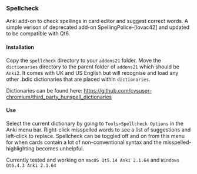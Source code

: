 ### Spellcheck

Anki add-on to check spellings in card editor and suggest correct words. A simple verison of deprecated add-on SpellingPolice-[lovac42] and updated to be compatible with Qt6.

#### Installation

Copy the `spellcheck` directory to your `addons21` folder. Move the `dictionaries` directory to the parent folder of `addons21` which should be `Anki2`. It comes with UK and US English but will recognise and load any other .bdic dictionaries that are placed within `dictionaries`.

Dictionaries can be found here: https://github.com/cvsuser-chromium/third_party_hunspell_dictionaries

#### Use

Select the current dictionary by going to `Tools>Spellcheck Options` in the Anki menu bar. Right-click misspelled words to see a list of suggestions and left-click to replace. Spellcheck can be toggled off and on from this menu for when cards contain a lot of non-conventional syntax and the misspelled-highlighting becomes unhelpful.

Currently tested and working on `macOS Qt5.14 Anki 2.1.64` and `Windows Qt6.4.3 Anki 2.1.64`
